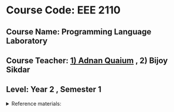 
# Course Code: EEE 2110
## Course Name: Programming Language Laboratory
## Course Teacher: [**1) Adnan Quaium**](https://adnan.quaium.com/) , **2) Bijoy Sikdar**
## Level: Year 2 , Semester 1

<details><summary>
Reference materials:
</summary>

### a) [**Lab Manual**](https://github.com/Md-Sabbir-Ahmed/EEE2110/blob/main/EEE2110.pdf)
### b) **Books**
####  i) [Schaum's Outline of Programming with C++ by John Hubbard](https://github.com/Md-Sabbir-Ahmed/EEE2110/blob/main/schaums-outline-of-programming-with-c%2B%2B.pdf)

 </details>



